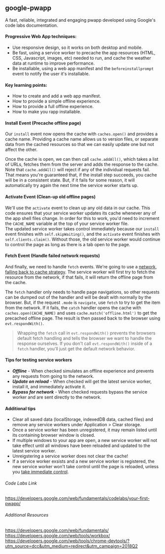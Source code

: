 ## google-pwapp
A fast, reliable, integrated and engaging pwapp developed using Google's code labs documentation.

#### Progressive Web App techniques:
- Use responsive design, so it works on both desktop and mobile.
- Be fast, using a service worker to precache the app resources (HTML, CSS, Javascript, images, etc) needed to run, and cache the weather data at runtime to improve performance.
- Be installable, using a web app manifest and the `beforeinstallprompt` event to notify the user it's installable.

#### Key learning points:
- How to create and add a web app manifest.
- How to provide a simple offline experience.
- How to provide a full offline experience.
- How to make you rapp installable.

#### Install Event (Precache offline page)
Our `install` event now opens the cache with `caches.open()` and provides a cache name. Providing a cache name allows us to version files, or separate data from the cached resources so that we can easily update one but not affect the other.

Once the cache is open, we can then call `cache.addAll()`, which takes a list of URLs, fetches them from the server and adds the response to the cache. Note that `cache.addAll()` will reject if any of the individual requests fail. That means you're guaranteed that, if the install step succeeds, you cache will be in a consistent state. But, if it fails for some reason, it will automatically try again the next time the service worker starts up.

#### Activate Event (Clean-up old offline pages)
We'll use the `activate` event to clean up any old data in our cache. This code ensures that your service worker updates its cache whenever any of the app shell files change. In order for this to work, you'd need to increment the `CACHE_NAME` variable at the top of your service worker file.<br>
The updated service worker takes control immediately because our `install` event finishes with `self.skipWaiting()`, and the `activate` event finishes with `self.clients.claim()`. Without those, the old service worker would continue to control the page as long as there is a tab open to the page.

#### Fetch Event (Handle failed network requests)
And finally, we need to handle `fetch` events. We're going to use a [network, falling back to cache strategy](https://developers.google.com/web/fundamentals/instant-and-offline/offline-cookbook/#network-falling-back-to-cache). The service worker will first try to fetch the resource from the network, if that fails, it will return the offline page from the cache.

The `fetch` handler only needs to handle page navigations, so other requests can be dumped out of the handler and will be dealt with normally by the browser. But, if the request `.mode` is `navigate`, use `fetch` to try to get the item from the network. If it fails, the `catch` handler opens the cache with `caches.open(CACHE_NAME)` and uses `cache.match('offline.html')` to get the precached offline page. The result is then passed back to the browser using `evt.respondWith()`.

> Wrapping the `fetch` call in `evt.respondWith()` prevents the browsers default fetch handling and tells the browser we want to handle the response ourselves. If you don't call `evt.respondWith()` inside of a `fetch` handler, you'll just get the default network behavior.

#### Tips for testing service workers
- ***Offline*** - When checked simulates an offline experience and prevents any requests from going to the network.
- ***Update on reload*** - When checked will get the latest service worker, install it, and immediately activate it.
- ***Bypass for network*** - When checked requests bypass the service worker and are sent directly to the network.

#### Additional tips
- Clear all saved data (localStorage, indexedDB data, cached files) and remove any service workers under Application > Clear storage.
- Once a service worker has been unregistered, it may remain listed until its containing browser window is closed.
- If multiple windows to your app are open, a new service worker will not take effect until all windows have been reloaded and updated to the latest service worker.
- Unreigstering a service worker does not clear the cache!
- If a service worker exsists and a new service worker is registered, the new service worker won't take control until the page is reloaded, unless you [take immediate control](https://developers.google.com/web/fundamentals/primers/service-workers/lifecycle#clientsclaim).

###### Code Labs Link
https://developers.google.com/web/fundamentals/codelabs/your-first-pwapp/

###### Additional Resources
https://developers.google.com/web/fundamentals/
https://developers.google.com/web/tools/workbox/
https://developers.google.com/web/tools/chrome-devtools/?utm_source=dcc&utm_medium=redirect&utm_campaign=2018Q2
